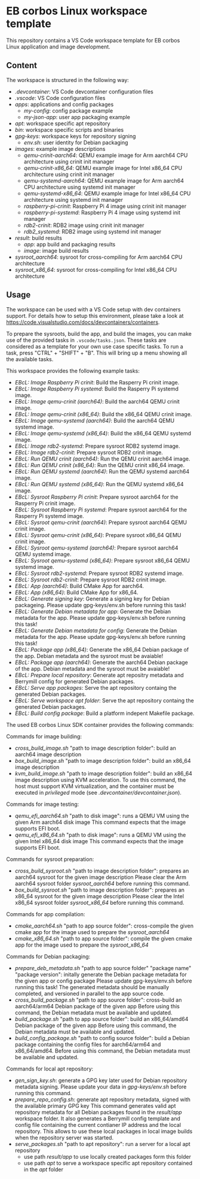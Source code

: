 # EB corbos Linux workspace template

This repository contains a VS Code workspace template for EB corbos Linux application and image development.

## Content

The workspace is structured in the following way:

- _.devcontainer_: VS Code devcontainer configuration files
- _.vscode_: VS Code configuration files
- _apps_: applications and config packages
    - _my-config_: config package example
    - _my-json-app_: user app packaging example
- _apt_: workspace specific apt repository
- _bin_: workspace specific scripts and binaries
- _gpg-keys_: workspace keys for repository signing
    - _env.sh_: user identity for Debian packaging
- _images_: example image descriptions
    - _qemu-crinit-aarch64_: QEMU example image for Arm aarch64 CPU architecture using crinit init manager
    - _qemu-crinit-x86_64_: QEMU example image for Intel x86_64 CPU architecture using crinit init manager
    - _qemu-systemd-aarch64_: QEMU example image for Arm aarch64 CPU architecture using systemd init manager
    - _qemu-systemd-x86_64_: QEMU example image for Intel x86_64 CPU architecture using systemd init manager
    - _raspberry-pi-crinit_: Raspberry Pi 4 image using crinit init manager
    - _raspberry-pi-systemd_: Raspberry Pi 4 image using systemd init manager
    - _rdb2-crinit_: RDB2 image using crinit init manager
    - _rdb2_systemd_: RDB2 image using systemd init manager
- _result_: build results
    - _app_: app build and packaging results
    - _image_: image build results
- _sysroot_aarch64_: sysroot for cross-compiling for Arm aarch64 CPU architecture
- _sysroot_x86_64_: sysroot for cross-compiling for Intel x86_64 CPU architecture

## Usage

The workspace can be used with a VS Code setup with dev containers support.
For details how to setup this environment, please take a look at https://code.visualstudio.com/docs/devcontainers/containers.

To prepare the sysroots, build the app, and build the images, you can make use of the provided tasks in `.vscode/tasks.json`.
These tasks are considered as a template for your own use case specific tasks.
To run a task, press "CTRL" + "SHIFT" + "B". This will bring up a menu showing all the available tasks.

This workspace provides the following example tasks:

- _EBcL: Image Raspberry Pi crinit_: Build the Rasperry Pi crinit image.
- _EBcL: Image Raspberry Pi systemd_: Build the Rasperry Pi systemd image.
- _EBcL: Image qemu-crinit (aarch64)_: Build the aarch64 QEMU crinit image.
- _EBcL: Image qemu-crinit (x86_64)_: Build the x86_64 QEMU crinit image.
- _EBcL: Image qemu-systemd (aarch64)_: Build the aarch64 QEMU systemd image.
- _EBcL: Image qemu-systemd (x86_64)_: Build the x86_64 QEMU systemd image.
- _EBcL: Image rdb2-systemd_: Prepare sysroot RDB2 systemd image.
- _EBcL: Image rdb2-crinit_: Prepare sysroot RDB2 crinit image.
- _EBcL: Run QEMU crinit (aarch64)_: Run the QEMU crinit aarch64 image.
- _EBcL: Run QEMU crinit (x86_64)_: Run the QEMU crinit x86_64 image.
- _EBcL: Run QEMU systemd (aarch64)_: Run the QEMU systemd aarch64 image.
- _EBcL: Run QEMU systemd (x86_64)_: Run the QEMU systemd x86_64 image.
- _EBcL: Sysroot Raspberry Pi crinit_: Prepare sysroot aarch64 for the Rasperry Pi crinit image.
- _EBcL: Sysroot Raspberry Pi systemd_: Prepare sysroot aarch64 for the Rasperry Pi systemd image.
- _EBcL: Sysroot qemu-crinit (aarch64)_: Prepare sysroot aarch64 QEMU crinit image.
- _EBcL: Sysroot qemu-crinit (x86_64)_: Prepare sysroot x86_64 QEMU crinit image.
- _EBcL: Sysroot qemu-systemd (aarch64)_: Prepare sysroot aarch64 QEMU systemd image.
- _EBcL: Sysroot qemu-systemd (x86_64)_: Prepare sysroot x86_64 QEMU systemd image.
- _EBcL: Sysroot rdb2-systemd_: Prepare sysroot RDB2 systemd image.
- _EBcL: Sysroot rdb2-crinit_: Prepare sysroot RDB2 crinit image.
- _EBcL: App (aarch64)_: Build CMake App for aarch64.
- _EBcL: App (x86_64)_: Build CMake App for x86_64.
- _EBcL: Generate signing key_: Generate a signing key for Debian packageing. Please update gpg-keys/env.sh before running this task!
- _EBcL: Generate Debian metadata for app_: Generate the Debian metadata for the app. Please update gpg-keys/env.sh before running this task!
- _EBcL: Generate Debian metadata for config_: Generate the Debian metadata for the app. Please update gpg-keys/env.sh before running this task!
- _EBcL: Package app (x86_64)_: Generate the x86_64 Debian package of the app. Debian metadata and the sysroot must be avaiable!
- _EBcL: Package app (aarch64)_: Generate the aarch64 Debian package of the app. Debian metadata and the sysroot must be avaiable!
- _EBcL: Prepare local repository_: Generate apt repositry metadata and Berrymill config for generated Debian packages.
- _EBcL: Serve app packages_: Serve the apt repository containg the generated Debian packages.
- _EBcL: Serve workspace apt folder_: Serve the apt repository containg the generated Debian packages.
- _EBcL: Build config package_: Build a platform indepent Makefile package.

The used EB corbos Linux SDK container provides the following commands:


Commands for image building:

- _cross_build_image.sh_ "path to image description folder": build an aarch64 image description
- _box_build_image.sh_ "path to image description folder": build an x86_64 image description
- _kvm_build_image.sh_ "path to image description folder": build an x86_64 image description using KVM acceleration.
  To use this command, the host must support KVM virtualization, and the container must be executed in _privileged_
  mode (see _.devcontainer/devcontainer.json_).

Commands for image testing:

- _qemu_efi_aarch64.sh_ "path to disk image": runs a QEMU VM using the given Arm aarch64 disk image
  This command expects that the image supports EFI boot.
- _qemu_efi_x86_64.sh_ "path to disk image": runs a QEMU VM using the given Intel x86_64 disk image
  This command expects that the image supports EFI boot.

Commands for sysroot preparation:

- _cross_build_sysroot.sh_ "path to image description folder": prepares an aarch64 sysroot for the given image description
  Please clear the Arm aarch64 sysroot folder _sysroot_aarch64_ before running this command.
- _box_build_sysroot.sh_ "path to image description folder": prepares an x86_64 sysroot for the given image description
  Please clear the Intel x86_64 sysroot folder _sysroot_x86_64_ before running this command.

Commands for app compilation:

- _cmake_aarch64.sh_ "path to app source folder": cross-compile the given cmake app for the image used to prepare the _sysroot_aarch64_
- _cmake_x86_64.sh_ "path to app source folder":  compile the given cmake app for the image used to prepare the _sysroot_x86_64_ 

Commands for Debian packaging:

- _prepare_deb_metadata.sh_ "path to app source folder" "package name" "package version": initally generate the Debian package metadata for the given app or config package
  Please update gpg-keys/env.sh before running this task!
  The generated metadata should be manually completed, and versioned in parallel to the app source code.
- _cross_build_package.sh_ "path to app source folder": cross-build an aarch64/arm64 Debian package of the given app
  Before using this command, the Debian metadata must be available and updated.
- _build_package.sh_ "path to app source folder": build an x86_64/amd64 Debian package of the given app
  Before using this command, the Debian metadata must be available and updated.
- _build_config_package.sh_ "path to config source folder": build a Debian package containing the config files for aarch64/arm64 and x86_64/amd64.
  Before using this command, the Debian metadata must be available and updated.

Commands for local apt repository:

- _gen_sign_key.sh_: generate a GPG key later used for Debian repository metadata signing.
  Please update your data in _gpg-keys/env.sh_ before running this command.
- _prepare_repo_config.sh_: generate apt repository metadata, signed with the available primary GPG key
  This command generates valid apt repository metadata for all Debian packages found in the _result/app_
  workspace folder. It also generates a Berrymill config template and config file containing the current
  contianer IP address and the local repository. This allows to use these local packages in local image
  builds when the repository server was started.
- _serve_packages.sh_ "path to apt repository": run a server for a local apt repository
  - use path _result/app_ to use locally created packages form this folder
  - use path _apt_ to serve a workspace specific apt repository contained in the _apt_ folder
